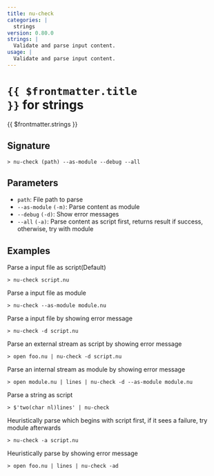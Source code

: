 ```yaml
---
title: nu-check
categories: |
  strings
version: 0.80.0
strings: |
  Validate and parse input content.
usage: |
  Validate and parse input content.
---
```


# <code>{{ $frontmatter.title }}</code> for strings

<div class='command-title'>{{ $frontmatter.strings }}</div>

## Signature

```> nu-check (path) --as-module --debug --all```

## Parameters

 -  `path`: File path to parse
 -  `--as-module` `(-m)`: Parse content as module
 -  `--debug` `(-d)`: Show error messages
 -  `--all` `(-a)`: Parse content as script first, returns result if success, otherwise, try with module

## Examples

Parse a input file as script(Default)
```shell
> nu-check script.nu

```

Parse a input file as module
```shell
> nu-check --as-module module.nu

```

Parse a input file by showing error message
```shell
> nu-check -d script.nu

```

Parse an external stream as script by showing error message
```shell
> open foo.nu | nu-check -d script.nu

```

Parse an internal stream as module by showing error message
```shell
> open module.nu | lines | nu-check -d --as-module module.nu

```

Parse a string as script
```shell
> $'two(char nl)lines' | nu-check

```

Heuristically parse which begins with script first, if it sees a failure, try module afterwards
```shell
> nu-check -a script.nu

```

Heuristically parse by showing error message
```shell
> open foo.nu | lines | nu-check -ad

```
